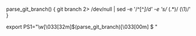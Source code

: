 parse_git_branch() {
  git branch 2> /dev/null | sed -e '/^[^*]/d' -e 's/* \(.*\)/ (\1)/'
}

export PS1="\w\[\033[32m\]\$(parse_git_branch)\[\033[00m\] $ "
